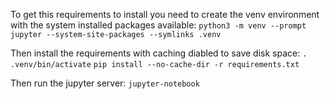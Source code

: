 To get this requirements to install you need to create the venv environment with the system installed packages available:
```python3 -m venv --prompt jupyter --system-site-packages --symlinks .venv```

Then install the requirements with caching diabled to save disk space:
```. .venv/bin/activate```
```pip install --no-cache-dir -r requirements.txt```

Then run the jupyter server:
```jupyter-notebook```

